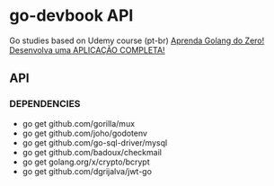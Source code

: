 # go-devbook API

Go studies based on Udemy course (pt-br) [Aprenda Golang do Zero! Desenvolva uma APLICAÇÃO COMPLETA!](https://www.udemy.com/course/aprenda-golang-do-zero-desenvolva-uma-aplicacao-completa/)

## API

### DEPENDENCIES
- go get github.com/gorilla/mux
- go get github.com/joho/godotenv
- go get github.com/go-sql-driver/mysql
- go get github.com/badoux/checkmail
- go get golang.org/x/crypto/bcrypt
- go get github.com/dgrijalva/jwt-go